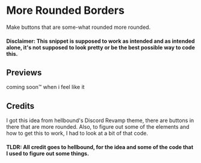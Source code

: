 # More Rounded Borders
Make buttons that are some-what rounded more rounded. 
#### Disclaimer: This snippet is supposed to work as intended and as intended alone, it's not supposed to look pretty or be the best possible way to code this. 

## Previews
coming soon:tm: when i feel like it

## Credits
I got this idea from hellbound's Discord Revamp theme, there are buttons in there that are more rounded. Also, to figure out some of the elements and how to get this to work, I had to look at a bit of that code. 
#### TLDR: All credit goes to hellbound, for the idea and some of the code that I used to figure out some things.
